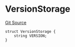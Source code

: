 # VersionStorage
[Git Source](https://github.com/thrackle-io/tron/blob/5d067d497731c6b73733c2217dfac1db063f1640/src/protocol/diamond/VersionFacetLib.sol)


```solidity
struct VersionStorage {
    string VERSION;
}
```

